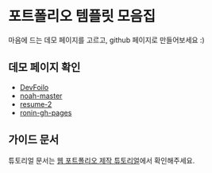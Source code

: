 # 포트폴리오 템플릿 모음집
마음에 드는 데모 페이지를 고르고, github 페이지로 만들어보세요 :)

## 데모 페이지 확인
- [DevFoilo](portfolio-collection/devfolio-master/index.html/)
- [noah-master](https://download-C.github.io/portfolio-collection/noah-master/)
- [resume-2](https://download-C.github.io/portfolio-collection/resume-2-master/)
- [ronin-gh-pages](https://download-C.github.io/portfolio-collection/ronin-gh-pages/)

## 가이드 문서

튜토리얼 문서는 [웹 포트폴리오 제작 튜토리얼](https://www.notion.so/cucus/85e3bec77d904f1fa282cec4756232c3)에서 확인해주세요.

